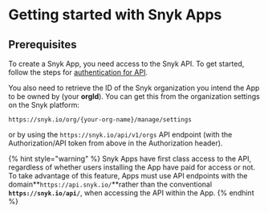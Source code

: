 # Getting started with Snyk Apps

## Prerequisites

To create a Snyk App, you need access to the Snyk API. To get started, follow the steps for [authentication for API](https://docs.snyk.io/snyk-api-info/authentication-for-api).

You also need to retrieve the ID of the Snyk organization you intend the App to be owned by \(your **orgId**\). You can get this from the organization settings on the Snyk platform:

```text
https://snyk.io/org/{your-org-name}/manage/settings
```

or by using the `https://snyk.io/api/v1/orgs` API endpoint \(with the Authorization/API token from above in the Authorization header\).

{% hint style="warning" %}
Snyk Apps have first class access to the API, regardless of whether users installing the App have paid for access or not. To take advantage of this feature, Apps must use API endpoints with the domain**`https://api.snyk.io/`**rather than the conventional **`https://snyk.io/api/`**, when accessing the API within the App.
{% endhint %}

